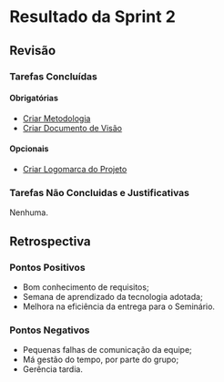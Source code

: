 # Resultado da Sprint 2

## Revisão
### Tarefas Concluídas
#### Obrigatórias
* [Criar Metodologia](https://github.com/ads-unbind/unbind/issues/39)
* [Criar Documento de Visão](https://github.com/ads-unbind/unbind/issues/9)
#### Opcionais
* [Criar Logomarca do Projeto](https://github.com/ads-unbind/unbind/issues/42)

### Tarefas Não Concluidas e Justificativas
Nenhuma.

## Retrospectiva
### Pontos Positivos
* Bom conhecimento de requisitos;
* Semana de aprendizado da tecnologia adotada;
* Melhora na eficiência da entrega para o Seminário.

### Pontos Negativos
* Pequenas falhas de comunicação da equipe;
* Má gestão do tempo, por parte do grupo;
* Gerência tardia.
